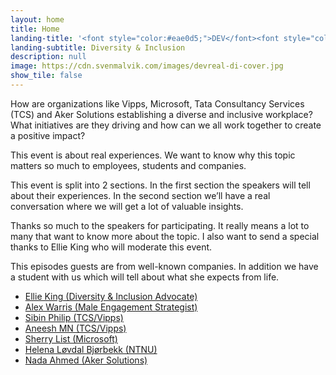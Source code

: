 ```yaml
---
layout: home
title: Home
landing-title: '<font style="color:#eae0d5;">DEV</font><font style="color:#C6AC8F;">REAL</font> Episode 2'
landing-subtitle: Diversity & Inclusion
description: null
image: https://cdn.svenmalvik.com/images/devreal-di-cover.jpg
show_tile: false
---
```


How are organizations like Vipps, Microsoft, Tata Consultancy Services (TCS) and Aker Solutions establishing a diverse and inclusive workplace? What initiatives are they driving and how can we all work together to create a positive impact?

This event is about real experiences. We want to know why this topic matters so much to employees, students and companies.

This event is split into 2 sections. In the first section the speakers will tell about their experiences. In the second section we’ll have a real conversation where we will get a lot of valuable insights.

Thanks so much to the speakers for participating. It really means a lot to many that want to know more about the topic. I also want to send a special thanks to Ellie King who will moderate this event.

This episodes guests are from well-known companies. In addition we have a student with us which will tell about what she expects from life.

- [Ellie King (Diversity & Inclusion Advocate)](https://www.linkedin.com/in/ellie-king-62842777/)
- [Alex Warris (Male Engagement Strategist)](https://www.linkedin.com/in/alexwarris/)
- [Sibin Philip (TCS/Vipps)](https://www.linkedin.com/in/sibin-philip-8514b3b6/)
- [Aneesh MN (TCS/Vipps)](https://www.linkedin.com/in/aneesh-mn-a2877750/)
- [Sherry List (Microsoft)](https://www.linkedin.com/in/sherrylist/)
- [Helena Løvdal Bjørbekk (NTNU)](https://www.linkedin.com/in/helena-l%C3%B8vdal-bj%C3%B8rbekk-1a1559134/)
- [Nada Ahmed (Aker Solutions)](https://www.linkedin.com/in/nada-ahmed-41208611/)